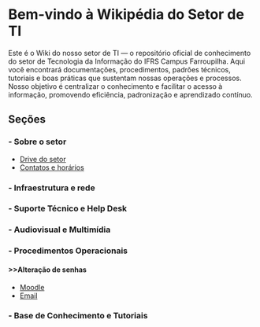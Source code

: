 # Bem-vindo à Wikipédia do Setor de TI

Este é o Wiki do nosso setor de TI — o repositório oficial de conhecimento do setor de Tecnologia da Informação do IFRS Campus Farroupilha. Aqui você encontrará documentações, procedimentos, padrões técnicos, tutoriais e boas práticas que sustentam nossas operações e processos. Nosso objetivo é centralizar o conhecimento e facilitar o acesso à informação, promovendo eficiência, padronização e aprendizado contínuo.

## Seções
### - Sobre o setor
- [Drive do setor](https://drive.google.com/drive/folders/17NKfnCuFVOzgUu3UB8x2Ixnjcy9ae5uh?usp=sharing)
- [Contatos e horários](contato.md)

### - Infraestrutura e rede
### - Suporte Técnico e Help Desk
### - Audiovisual e Multimídia
### - Procedimentos Operacionais
#### >>Alteração de senhas
- [Moodle](senhaMoodle.md)
- [Email](senhaEmail.md)
### - Base de Conhecimento e Tutoriais
